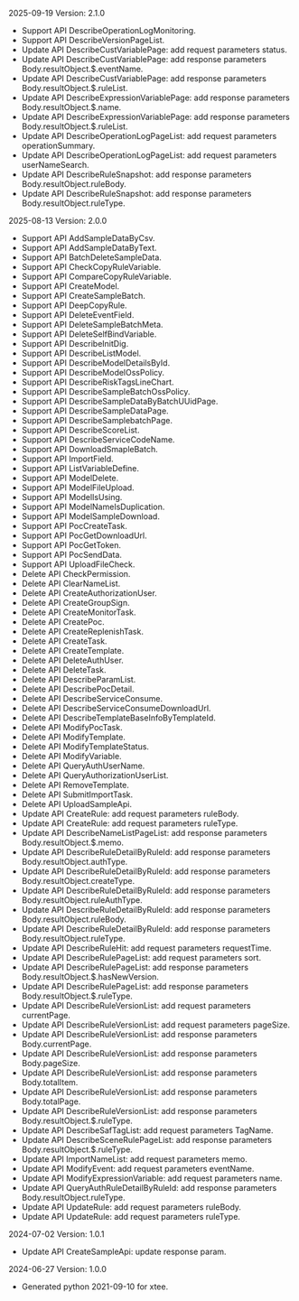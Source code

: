 2025-09-19 Version: 2.1.0
- Support API DescribeOperationLogMonitoring.
- Support API DescribeVersionPageList.
- Update API DescribeCustVariablePage: add request parameters status.
- Update API DescribeCustVariablePage: add response parameters Body.resultObject.$.eventName.
- Update API DescribeCustVariablePage: add response parameters Body.resultObject.$.ruleList.
- Update API DescribeExpressionVariablePage: add response parameters Body.resultObject.$.name.
- Update API DescribeExpressionVariablePage: add response parameters Body.resultObject.$.ruleList.
- Update API DescribeOperationLogPageList: add request parameters operationSummary.
- Update API DescribeOperationLogPageList: add request parameters userNameSearch.
- Update API DescribeRuleSnapshot: add response parameters Body.resultObject.ruleBody.
- Update API DescribeRuleSnapshot: add response parameters Body.resultObject.ruleType.


2025-08-13 Version: 2.0.0
- Support API AddSampleDataByCsv.
- Support API AddSampleDataByText.
- Support API BatchDeleteSampleData.
- Support API CheckCopyRuleVariable.
- Support API CompareCopyRuleVariable.
- Support API CreateModel.
- Support API CreateSampleBatch.
- Support API DeepCopyRule.
- Support API DeleteEventField.
- Support API DeleteSampleBatchMeta.
- Support API DeleteSelfBindVariable.
- Support API DescribeInitDig.
- Support API DescribeListModel.
- Support API DescribeModelDetailsById.
- Support API DescribeModelOssPolicy.
- Support API DescribeRiskTagsLineChart.
- Support API DescribeSampleBatchOssPolicy.
- Support API DescribeSampleDataByBatchUUidPage.
- Support API DescribeSampleDataPage.
- Support API DescribeSamplebatchPage.
- Support API DescribeScoreList.
- Support API DescribeServiceCodeName.
- Support API DownloadSmapleBatch.
- Support API ImportField.
- Support API ListVariableDefine.
- Support API ModelDelete.
- Support API ModelFileUpload.
- Support API ModelIsUsing.
- Support API ModelNameIsDuplication.
- Support API ModelSampleDownload.
- Support API PocCreateTask.
- Support API PocGetDownloadUrl.
- Support API PocGetToken.
- Support API PocSendData.
- Support API UploadFileCheck.
- Delete API CheckPermission.
- Delete API ClearNameList.
- Delete API CreateAuthorizationUser.
- Delete API CreateGroupSign.
- Delete API CreateMonitorTask.
- Delete API CreatePoc.
- Delete API CreateReplenishTask.
- Delete API CreateTask.
- Delete API CreateTemplate.
- Delete API DeleteAuthUser.
- Delete API DeleteTask.
- Delete API DescribeParamList.
- Delete API DescribePocDetail.
- Delete API DescribeServiceConsume.
- Delete API DescribeServiceConsumeDownloadUrl.
- Delete API DescribeTemplateBaseInfoByTemplateId.
- Delete API ModifyPocTask.
- Delete API ModifyTemplate.
- Delete API ModifyTemplateStatus.
- Delete API ModifyVariable.
- Delete API QueryAuthUserName.
- Delete API QueryAuthorizationUserList.
- Delete API RemoveTemplate.
- Delete API SubmitImportTask.
- Delete API UploadSampleApi.
- Update API CreateRule: add request parameters ruleBody.
- Update API CreateRule: add request parameters ruleType.
- Update API DescribeNameListPageList: add response parameters Body.resultObject.$.memo.
- Update API DescribeRuleDetailByRuleId: add response parameters Body.resultObject.authType.
- Update API DescribeRuleDetailByRuleId: add response parameters Body.resultObject.createType.
- Update API DescribeRuleDetailByRuleId: add response parameters Body.resultObject.ruleAuthType.
- Update API DescribeRuleDetailByRuleId: add response parameters Body.resultObject.ruleBody.
- Update API DescribeRuleDetailByRuleId: add response parameters Body.resultObject.ruleType.
- Update API DescribeRuleHit: add request parameters requestTime.
- Update API DescribeRulePageList: add request parameters sort.
- Update API DescribeRulePageList: add response parameters Body.resultObject.$.hasNewVersion.
- Update API DescribeRulePageList: add response parameters Body.resultObject.$.ruleType.
- Update API DescribeRuleVersionList: add request parameters currentPage.
- Update API DescribeRuleVersionList: add request parameters pageSize.
- Update API DescribeRuleVersionList: add response parameters Body.currentPage.
- Update API DescribeRuleVersionList: add response parameters Body.pageSize.
- Update API DescribeRuleVersionList: add response parameters Body.totalItem.
- Update API DescribeRuleVersionList: add response parameters Body.totalPage.
- Update API DescribeRuleVersionList: add response parameters Body.resultObject.$.ruleType.
- Update API DescribeSafTagList: add request parameters TagName.
- Update API DescribeSceneRulePageList: add response parameters Body.resultObject.$.ruleType.
- Update API ImportNameList: add request parameters memo.
- Update API ModifyEvent: add request parameters eventName.
- Update API ModifyExpressionVariable: add request parameters name.
- Update API QueryAuthRuleDetailByRuleId: add response parameters Body.resultObject.ruleType.
- Update API UpdateRule: add request parameters ruleBody.
- Update API UpdateRule: add request parameters ruleType.


2024-07-02 Version: 1.0.1
- Update API CreateSampleApi: update response param.


2024-06-27 Version: 1.0.0
- Generated python 2021-09-10 for xtee.

